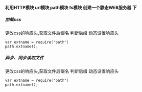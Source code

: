 #### 利用HTTP模块 url模块 path模块 fs模块 创建一个静态WEB服务器  下


##### 加载css 
更改css的响应头,获取文件后缀名 判断后缀 
动态设置响应头

```
var extname = require("path")
path.extname();
```

##### 异步、同步读取文件
更改css的响应头,获取文件后缀名 判断后缀 
动态设置响应头

```
var extname = require("path")
path.extname();
```